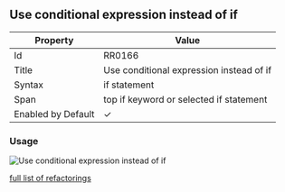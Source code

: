 ## Use conditional expression instead of if

| Property | Value |
| -------- | ----- |
| Id | RR0166 |
| Title | Use conditional expression instead of if |
| Syntax | if statement |
| Span | top if keyword or selected if statement |
| Enabled by Default | &#x2713; |

### Usage

![Use conditional expression instead of if](../../images/refactorings/UseConditionalExpressionInsteadOfIf.png)

[full list of refactorings](Refactorings.md)